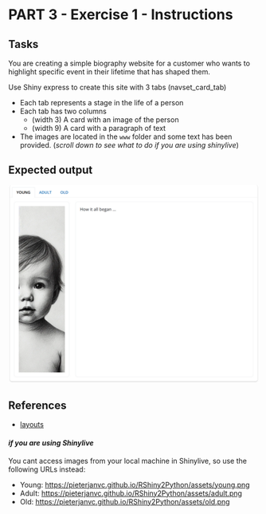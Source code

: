 # PART 3 - Exercise 1 - Instructions

## Tasks

You are creating a simple biography website for a customer who wants to
highlight specific event in their lifetime that has shaped them.

Use Shiny express to create this site with 3 tabs (navset_card_tab)

- Each tab represents a stage in the life of a person
- Each tab has two columns
  - (width 3) A card with an image of the person
  - (width 9) A card with a paragraph of text
- The images are located in the `www` folder and some text has been provided.
  (_scroll down to see what to do if you are using shinylive_)

## Expected output

![screenshot](exercise1_screenshot.png)

## References

- [layouts](https://shiny.posit.co/py/layouts/)

#### _if you are using Shinylive_

You cant access images from your local machine in Shinylive, so use the
following URLs instead:

- Young: https://pieterjanvc.github.io/RShiny2Python/assets/young.png
- Adult: https://pieterjanvc.github.io/RShiny2Python/assets/adult.png
- Old: https://pieterjanvc.github.io/RShiny2Python/assets/old.png
